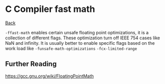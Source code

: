 # C Compiler fast math

[Back](./c-compiler.md)

`-ffast-math` enables certain unsafe floating point optimizations, it is a collection of different flags. These optimization turn off IEEE 754 cases like NaN and infinity. It is usually better to enable specific flags based on the work load like `-funsafe-math-optimizations` `-fcx-limited-range`

## Further Reading

https://gcc.gnu.org/wiki/FloatingPointMath
